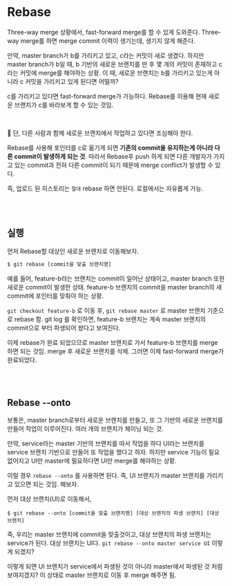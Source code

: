 # Rebase

Three-way merge 상황에서, fast-forward merge를 할 수 있게 도와준다. Three-way merge를 하면 merge commit 이력이 생기는데, 생기지 않게 해준다.

만약, master branch가 b를 가리키고 있고, c라는 커밋이 새로 생겼다. 하지만 master branch가 b일 때, b 기반의 새로운 브랜치를 딴 후 몇 개의 커밋이 존재하고 c 라는 커밋에 merge를 해야하는 상황. 이 때, 새로운 브랜치는 b를 가리키고 있는게 아니라 c 커밋을 가리키고 있게 된다면 어떨까?

c를 가리키고 있다면 fast-forward merge가 가능하다. Rebase를 이용해 현재 새로운 브랜치가 c를 바라보게 할 수 있는 것임.

<br/>

📌 단, 다른 사람과 함께 새로운 브랜치에서 작업하고 있다면 조심해야 한다.

Rebase를 사용해 포인터를 c로 옮기게 되면 **기존의 commit을 유지하는게 아니라 다른 commit이 발생하게 되는 것**. 따라서 Rebase후 push 하게 되면 다른 개발자가 가지고 있는 commit과 전혀 다른 commit이 되기 때문에 merge conflict가 발생할 수 있다.

즉, 업로드 된 히스토리는 `절대` rebase 하면 안된다. 로컬에서는 자유롭게 가능.



<br/>

<br/>

## 실행

먼저 Rebase할 대상인 새로운 브랜치로 이동해보자.

```sh
$ git rebase [commit을 맞출 브랜치명]
```

예를 들어, feature-b라는 브랜치는 commit이 일어난 상태이고, master branch 또한 새로운 commit이 발생한 상태. feature-b 브랜치의 commit을 master branch의 새 commit에 포인터를 맞춰야 하는 상황.

`git checkout feature-b` 로 이동 후, `git rebase master` 로 master 브랜치 기준으로 rebase 함. git log 를 확인하면, feature-b 브랜치는 계속 master 브랜치의 commit으로 부터 파생되어 왔다고 보여진다.

이제 rebase가 완료 되었으므로 master 브랜치로 가서 feature-b 브랜치를 merge 하면 되는 것임. merge 후 새로운 브랜치를 삭제. 그러면 이제 fast-forward merge가 완료되었다.

<br/>

<br/>

## Rebase --onto

보통은, master branch로부터 새로운 브랜치를 만들고, 또 그 기반의 새로운 브랜치를 만들어 작업이 이루어진다. 여러 개의 브랜치가 체이닝 되는 것.

만약, service라는 master 기반의 브랜치를 따서 작업을 하다 UI라는 브랜치를 service 브랜치 기반으로 만들어 또 작업을 했다고 하자. 하지만 service 기능이 필요 없어지고 UI만 master에 필요하다면 UI만 merge를 해야하는 상황.

이럴 경우 `rebase --onto` 를 사용하면 된다. 즉, UI 브랜치가 master 브랜치를 가리키고 있으면 되는 것임. 해보자.

먼저 대상 브랜치(UI)로 이동해서,

```shell
$ git rebase --onto [commit을 맞출 브랜치명] [대상 브랜치의 파생 브랜치] [대상 브랜치]
```

즉, 우리는 master 브랜치에 commit을 맞출것이고, 대상 브랜치의 파생 브랜치는 service가 된다. 대상 브랜치는 UI다. `git rebase --onto master service UI` 이렇게 되겠지?

이렇게 되면 UI 브랜치가 service에서 파생된 것이 아니라 master에서 파생된 것 처럼 보여지겠지? 이 상태로 master 브랜치로 이동 후 merge 해주면 됨.